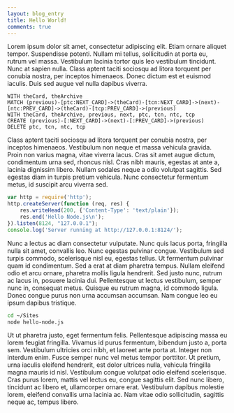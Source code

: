 ```yaml
---
layout: blog_entry
title: Hello World!
comments: true
---
```

Lorem ipsum dolor sit amet, consectetur adipiscing elit. Etiam ornare aliquet tempor. 
Suspendisse potenti. Nullam mi tellus, sollicitudin at porta eu, rutrum vel massa. 
Vestibulum lacinia tortor quis leo vestibulum tincidunt. Nunc at sapien nulla. 
Class aptent taciti sociosqu ad litora torquent per conubia nostra, per inceptos himenaeos. 
Donec dictum est et euismod iaculis. Duis sed augue vel nulla dapibus viverra.

```
WITH theCard, theArchive
MATCH (previous)-[ptc:NEXT_CARD]->(theCard)-[tcn:NEXT_CARD]->(next)-[ntc:PREV_CARD]->(theCard)-[tcp:PREV_CARD]->(previous)
WITH theCard, theArchive, previous, next, ptc, tcn, ntc, tcp
CREATE (previous)-[:NEXT_CARD]->(next)-[:PREV_CARD]->(previous)
DELETE ptc, tcn, ntc, tcp
```

Class aptent taciti sociosqu ad litora torquent per conubia nostra, per inceptos himenaeos. 
Vestibulum non neque et massa vehicula gravida. Proin non varius magna, vitae viverra lacus. 
Cras sit amet augue dictum, condimentum urna sed, rhoncus nisl. Cras nibh mauris, egestas 
at ante a, lacinia dignissim libero. Nullam sodales neque a odio volutpat sagittis. 
Sed egestas diam in turpis pretium vehicula. Nunc consectetur fermentum metus, id suscipit 
arcu viverra sed.

```javascript
var http = require('http');
http.createServer(function (req, res) {
    res.writeHead(200, {'Content-Type': 'text/plain'});
    res.end('Hello Node.js\n');
}).listen(8124, "127.0.0.1");
console.log('Server running at http://127.0.0.1:8124/');
```

Nunc a lectus ac diam consectetur vulputate. Nunc quis lacus porta, fringilla nulla sit amet, 
convallis leo. Nunc egestas pulvinar congue. Vestibulum sed turpis commodo, scelerisque 
nisl eu, egestas tellus. Ut fermentum pulvinar quam id condimentum. Sed a erat at diam 
pharetra tempus. Nullam eleifend odio et arcu ornare, pharetra mollis ligula hendrerit. 
Sed justo nunc, rutrum ac lacus in, posuere lacinia dui. Pellentesque ut lectus vestibulum, 
semper nunc in, consequat metus. Quisque eu rutrum magna, id commodo ligula. 
Donec congue purus non urna accumsan accumsan. Nam congue leo eu ipsum dapibus tristique.

```bash
cd ~/Sites
node hello-node.js
```

Ut ut pharetra justo, eget fermentum felis. Pellentesque adipiscing massa eu lorem feugiat 
fringilla. Vivamus id purus fermentum, bibendum justo a, porta sem. Vestibulum ultricies orci 
nibh, et laoreet ante porta at. Integer non interdum enim. Fusce semper nunc vel metus tempor 
porttitor. Ut pretium, urna iaculis eleifend hendrerit, est dolor ultrices nulla, vehicula 
fringilla magna mauris id nisl. Vestibulum congue volutpat odio eleifend scelerisque. 
Cras purus lorem, mattis vel lectus eu, congue sagittis elit. Sed nunc libero, tincidunt ac 
libero et, ullamcorper ornare erat. Vestibulum dapibus molestie lorem, eleifend convallis 
urna lacinia ac. Nam vitae odio sollicitudin, sagittis neque ac, tempus libero.
